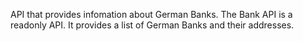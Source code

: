 API that provides infomation about German Banks. The Bank API is a readonly API. It provides a list of German Banks and their addresses.